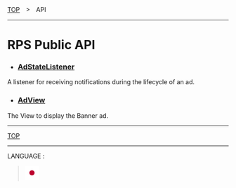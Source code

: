 [TOP](#top)　>　API

---

# RPS Public API

* ### [AdStateListener](./AdStateListener.md)
A listener for receiving notifications during the lifecycle of an ad.

* ### [AdView](./AdView.md)
The View to display the Banner ad.

---
[TOP](#top)

---
LANGUAGE :
> [![ja](/doc/lang/ja.png)](/doc/ja/api/index.md)
